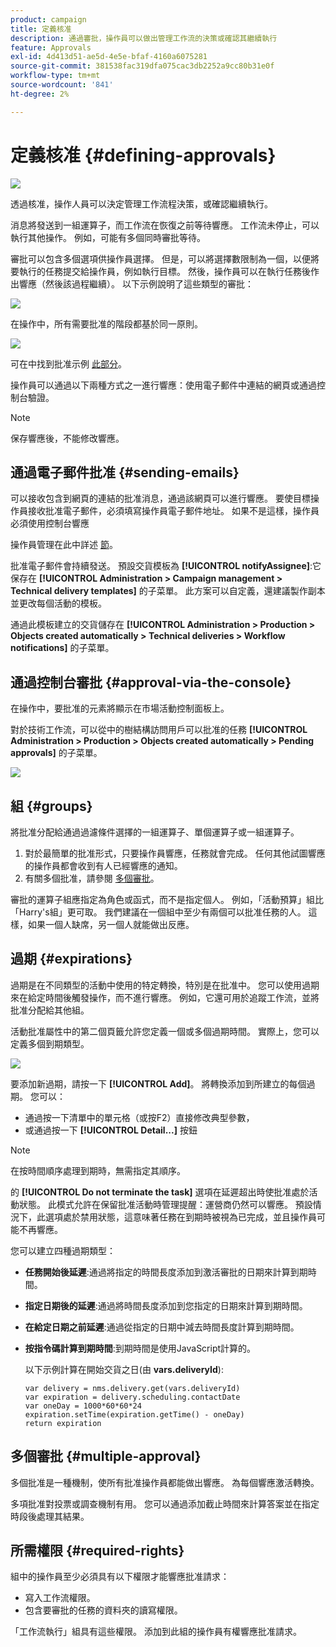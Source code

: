 ```yaml
---
product: campaign
title: 定義核准
description: 通過審批，操作員可以做出管理工作流的決策或確認其繼續執行
feature: Approvals
exl-id: 4d413d51-ae5d-4e5e-bfaf-4160a6075281
source-git-commit: 381538fac319dfa075cac3db2252a9cc80b31e0f
workflow-type: tm+mt
source-wordcount: '841'
ht-degree: 2%

---
```


# 定義核准 {#defining-approvals}

![](../../assets/v7-only.svg)

透過核准，操作人員可以決定管理工作流程決策，或確認繼續執行。

消息將發送到一組運算子，而工作流在恢復之前等待響應。 工作流未停止，可以執行其他操作。 例如，可能有多個同時審批等待。

審批可以包含多個選項供操作員選擇。 但是，可以將選擇數限制為一個，以便將要執行的任務提交給操作員，例如執行目標。 然後，操作員可以在執行任務後作出響應（然後該過程繼續）。 以下示例說明了這些類型的審批：

![](assets/validation-1.png)

在操作中，所有需要批准的階段都基於同一原則。

![](assets/validation-1-in-op.png)

可在中找到批准示例 [此部分](../../campaign/using/marketing-campaign-approval.md#checking-and-approving-deliveries)。

操作員可以通過以下兩種方式之一進行響應：使用電子郵件中連結的網頁或通過控制台驗證。

>[!NOTE]
>
>保存響應後，不能修改響應。

## 通過電子郵件批准 {#sending-emails}

可以接收包含到網頁的連結的批准消息，通過該網頁可以進行響應。 要使目標操作員接收批准電子郵件，必須填寫操作員電子郵件地址。 如果不是這樣，操作員必須使用控制台響應

操作員管理在此中詳述 [節](../../platform/using/access-management.md)。

批准電子郵件會持續發送。 預設交貨模板為 **[!UICONTROL notifyAssignee]**:它保存在 **[!UICONTROL Administration > Campaign management > Technical delivery templates]** 的子菜單。 此方案可以自定義，還建議製作副本並更改每個活動的模板。

通過此模板建立的交貨儲存在 **[!UICONTROL Administration > Production > Objects created automatically > Technical deliveries > Workflow notifications]** 的子菜單。

## 通過控制台審批 {#approval-via-the-console}

在操作中，要批准的元素將顯示在市場活動控制面板上。

對於技術工作流，可以從中的樹結構訪問用戶可以批准的任務 **[!UICONTROL Administration > Production > Objects created automatically > Pending approvals]** 的子菜單。

![](assets/validation-node.png)

## 組 {#groups}

將批准分配給通過過濾條件選擇的一組運算子、單個運算子或一組運算子。

1. 對於最簡單的批准形式，只要操作員響應，任務就會完成。 任何其他試圖響應的操作員都會收到有人已經響應的通知。
1. 有關多個批准，請參閱 [多個審批](#multiple-approval)。

審批的運算子組應指定為角色或函式，而不是指定個人。 例如，「活動預算」組比「Harry&#39;s組」更可取。 我們建議在一個組中至少有兩個可以批准任務的人。 這樣，如果一個人缺席，另一個人就能做出反應。

## 過期 {#expirations}

過期是在不同類型的活動中使用的特定轉換，特別是在批准中。 您可以使用過期來在給定時間後觸發操作，而不進行響應。 例如，它還可用於追蹤工作流，並將批准分配給其他組。

活動批准屬性中的第二個頁籤允許您定義一個或多個過期時間。 實際上，您可以定義多個到期類型。

![](assets/expiration.png)

要添加新過期，請按一下 **[!UICONTROL Add]**。 將轉換添加到所建立的每個過期。 您可以：

* 通過按一下清單中的單元格（或按F2）直接修改典型參數，
* 或通過按一下 **[!UICONTROL Detail...]** 按鈕

>[!NOTE]
>
>在按時間順序處理到期時，無需指定其順序。

的 **[!UICONTROL Do not terminate the task]** 選項在延遲超出時使批准處於活動狀態。 此模式允許在保留批准活動時管理提醒：運營商仍然可以響應。 預設情況下，此選項處於禁用狀態，這意味著任務在到期時被視為已完成，並且操作員可能不再響應。

您可以建立四種過期類型：

* **任務開始後延遲**:通過將指定的時間長度添加到激活審批的日期來計算到期時間。
* **指定日期後的延遲**:通過將時間長度添加到您指定的日期來計算到期時間。
* **在給定日期之前延遲**:通過從指定的日期中減去時間長度計算到期時間。
* **按指令碼計算到期時間**:到期時間是使用JavaScript計算的。

   以下示例計算在開始交貨之日(由 **vars.deliveryId**):

   ```
   var delivery = nms.delivery.get(vars.deliveryId)
   var expiration = delivery.scheduling.contactDate
   var oneDay = 1000*60*60*24
   expiration.setTime(expiration.getTime() - oneDay)
   return expiration
   ```

## 多個審批 {#multiple-approval}

多個批准是一種機制，使所有批准操作員都能做出響應。 為每個響應激活轉換。

多項批准對投票或調查機制有用。 您可以通過添加截止時間來計算答案並在指定時段後處理其結果。

## 所需權限 {#required-rights}

組中的操作員至少必須具有以下權限才能響應批准請求：

* 寫入工作流權限。
* 包含要審批的任務的資料夾的讀寫權限。

「工作流執行」組具有這些權限。 添加到此組的操作員有權響應批准請求。
